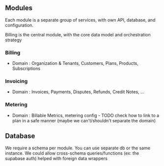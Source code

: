 ## Modules

Each module is a separate group of services, with own API, database, and configuration.

Billing is the central module, with the core data model and orchestration strategy

### Billing

- Domain : Organization & Tenants, Customers, Plans, Products, Subscriptions

### Invoicing

- Domain : Invoices, Payments, Disputes, Refunds, Credit Notes, ...

### Metering

- Domain : Billable Metrics, metering config - TODO check how to link to a plan in a safe manner (maybe we can't/shouldn't separate the domain)

## Database

We require a schema per module. You can use separate db or the same instance.
We could allow cross-schema queries/functions (ex: the supabase auth) helped with foreign data wrappers
